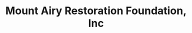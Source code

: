 ---
layout: repo
title: "Mount Airy Restoration Foundation, Inc"
id: 5042
permalink: repos/5042/
---